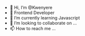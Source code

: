 - 👋 Hi, I’m @Kwenyere
- 👀 Frontend Developer
- 🌱 I’m currently learning Javascript
- 💞️ I’m looking to collaborate on ...
- 📫 How to reach me ...

<!---
Kwenyere/Kwenyere is a ✨ special ✨ repository because its `README.md` (this file) appears on your GitHub profile.
You can click the Preview link to take a look at your changes.
--->
